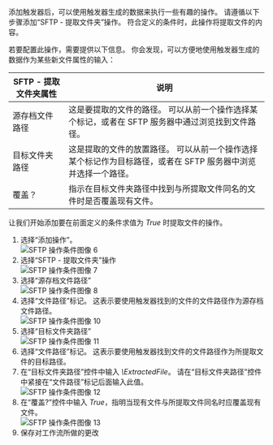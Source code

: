 添加触发器后，可以使用触发器生成的数据来执行一些有趣的操作。 请遵循以下步骤添加“SFTP - 提取文件夹”操作。 符合定义的条件时，此操作将提取文件的内容。 

若要配置此操作，需要提供以下信息。 你会发现，可以方便地使用触发器生成的数据作为某些新文件属性的输入：

| SFTP - 提取文件夹属性 | 说明 |
| --- | --- |
| 源存档文件路径 |这是要提取的文件的路径。 可以从前一个操作选择某个标记，或者在 SFTP 服务器中通过浏览找到文件路径。 |
| 目标文件夹路径 |这是提取的文件的放置路径。 可以从前一个操作选择某个标记作为目标路径，或者在 SFTP 服务器中浏览并选择一个路径。 |
| 覆盖？ |指示在目标文件夹路径中找到与所提取文件同名的文件时是否覆盖现有文件。 |

让我们开始添加要在前面定义的条件求值为 *True* 时提取文件的操作。 

1. 选择“添加操作”。        
   ![SFTP 操作条件图像 6](./media/connectors-create-api-sftp/condition-6.png)   
2. 选择“SFTP - 提取文件夹”操作      
   ![SFTP 操作条件图像 7](./media/connectors-create-api-sftp/condition-7.png)   
3. 选择“源存档文件路径”              
   ![SFTP 操作条件图像 8](./media/connectors-create-api-sftp/condition-9.png)   
4. 选择“文件路径”标记。 这表示要使用触发器找到的文件的文件路径作为源存档文件路径。           
   ![SFTP 操作条件图像 10](./media/connectors-create-api-sftp/condition-10.png)   
5. 选择“目标文件夹路径”           
   ![SFTP 操作条件图像 11](./media/connectors-create-api-sftp/condition-11.png)   
6. 选择“文件路径”标记。 这表示要使用触发器找到文件的文件路径作为所提取文件的目标路径。   
7. 在“目标文件夹路径”控件中输入 *\ExtractedFile*。 请在“目标文件夹路径”控件中紧接在“文件路径”标记后面输入此值。         
   ![SFTP 操作条件图像 12](./media/connectors-create-api-sftp/condition-12.png)   
8. 在“覆盖?”控件中输入 *True*，指明当现有文件与所提取文件同名时应覆盖现有文件。      
   ![SFTP 操作条件图像 13](./media/connectors-create-api-sftp/condition-13.png)   
9. 保存对工作流所做的更改  



<!--HONumber=Nov16_HO3-->



